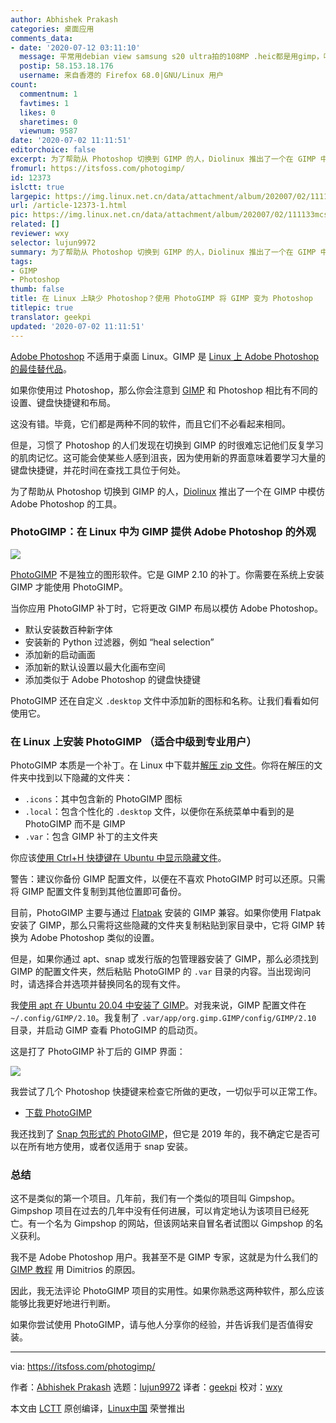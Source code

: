```yaml
---
author: Abhishek Prakash
categories: 桌面应用
comments_data:
- date: '2020-07-12 03:11:10'
  message: 平常用debian view samsung s20 ultra拍的108MP .heic都是用gimp，唯一能decode的package
  postip: 58.153.18.176
  username: 来自香港的 Firefox 68.0|GNU/Linux 用户
count:
  commentnum: 1
  favtimes: 1
  likes: 0
  sharetimes: 0
  viewnum: 9587
date: '2020-07-02 11:11:51'
editorchoice: false
excerpt: 为了帮助从 Photoshop 切换到 GIMP 的人，Diolinux 推出了一个在 GIMP 中模仿 Adobe Photoshop 的工具。
fromurl: https://itsfoss.com/photogimp/
id: 12373
islctt: true
largepic: https://img.linux.net.cn/data/attachment/album/202007/02/111133mcsfnebndejb1dbr.jpg
url: /article-12373-1.html
pic: https://img.linux.net.cn/data/attachment/album/202007/02/111133mcsfnebndejb1dbr.jpg.thumb.jpg
related: []
reviewer: wxy
selector: lujun9972
summary: 为了帮助从 Photoshop 切换到 GIMP 的人，Diolinux 推出了一个在 GIMP 中模仿 Adobe Photoshop 的工具。
tags:
- GIMP
- Photoshop
thumb: false
title: 在 Linux 上缺少 Photoshop？使用 PhotoGIMP 将 GIMP 变为 Photoshop
titlepic: true
translator: geekpi
updated: '2020-07-02 11:11:51'
---
```


[Adobe Photoshop](https://www.adobe.com/in/products/photoshop.html) 不适用于桌面 Linux。GIMP 是 [Linux 上 Adobe Photoshop 的最佳替代品](https://itsfoss.com/open-source-photoshop-alternatives/)。


如果你使用过 Photoshop，那么你会注意到 [GIMP](https://www.gimp.org/) 和 Photoshop 相比有不同的设置、键盘快捷键和布局。


这没有错。毕竟，它们都是两种不同的软件，而且它们不必看起来相同。


但是，习惯了 Photoshop 的人们发现在切换到 GIMP 的时很难忘记他们反复学习的肌肉记忆。这可能会使某些人感到沮丧，因为使用新的界面意味着要学习大量的键盘快捷键，并花时间在查找工具位于何处。


为了帮助从 Photoshop 切换到 GIMP 的人，[Diolinux](https://diolinux.com.br/) 推出了一个在 GIMP 中模仿 Adobe Photoshop 的工具。


### PhotoGIMP：在 Linux 中为 GIMP 提供 Adobe Photoshop 的外观


![](/data/attachment/album/202007/02/111133mcsfnebndejb1dbr.jpg)


[PhotoGIMP](https://github.com/Diolinux/PhotoGIMP) 不是独立的图形软件。它是 GIMP 2.10 的补丁。你需要在系统上安装 GIMP 才能使用 PhotoGIMP。


当你应用 PhotoGIMP 补丁时，它将更改 GIMP 布局以模仿 Adobe Photoshop。


* 默认安装数百种新字体
* 安装新的 Python 过滤器，例如 “heal selection”
* 添加新的启动画面
* 添加新的默认设置以最大化画布空间
* 添加类似于 Adobe Photoshop 的键盘快捷键


PhotoGIMP 还在自定义 `.desktop` 文件中添加新的图标和名称。让我们看看如何使用它。


### 在 Linux 上安装 PhotoGIMP （适合中级到专业用户）


PhotoGIMP 本质是一个补丁。在 Linux 中下载并[解压 zip 文件](https://itsfoss.com/unzip-linux/)。你将在解压的文件夹中找到以下隐藏的文件夹：


* `.icons`：其中包含新的 PhotoGIMP 图标
* `.local`：包含个性化的 `.desktop` 文件，以便你在系统菜单中看到的是 PhotoGIMP 而不是 GIMP
* `.var`：包含 GIMP 补丁的主文件夹


你应该[使用 Ctrl+H 快捷键在 Ubuntu 中显示隐藏文件](https://itsfoss.com/hide-folders-and-show-hidden-files-in-ubuntu-beginner-trick/)。


警告：建议你备份 GIMP 配置文件，以便在不喜欢 PhotoGIMP 时可以还原。只需将 GIMP 配置文件复制到其他位置即可备份。


目前，PhotoGIMP 主要与通过 [Flatpak](https://flatpak.org/) 安装的 GIMP 兼容。如果你使用 Flatpak 安装了 GIMP，那么只需将这些隐藏的文件夹复制粘贴到家目录中，它将 GIMP 转换为 Adobe Photoshop 类似的设置。


但是，如果你通过 apt、snap 或发行版的包管理器安装了 GIMP，那么必须找到 GIMP 的配置文件夹，然后粘贴 PhotoGIMP 的 `.var` 目录的内容。当出现询问时，请选择合并选项并替换同名的现有文件。


我[使用 apt 在 Ubuntu 20.04 中安装了 GIMP](https://itsfoss.com/gimp-2-10-release/)。对我来说，GIMP 配置文件在 `~/.config/GIMP/2.10`。我复制了 `.var/app/org.gimp.GIMP/config/GIMP/2.10` 目录，并启动 GIMP 查看 PhotoGIMP 的启动页。


这是打了 PhotoGIMP 补丁后的 GIMP 界面：


![](/data/attachment/album/202007/02/111145z5z1cq6gzgqnouqh.jpg)


我尝试了几个 Photoshop 快捷键来检查它所做的更改，一切似乎可以正常工作。


* [下载 PhotoGIMP](https://github.com/Diolinux/PhotoGIMP/releases)


我还找到了 [Snap 包形式的 PhotoGIMP](https://snapcraft.io/photogimp)，但它是 2019 年的，我不确定它是否可以在所有地方使用，或者仅适用于 snap 安装。


### 总结


这不是类似的第一个项目。几年前，我们有一个类似的项目叫 Gimpshop。Gimpshop 项目在过去的几年中没有任何进展，可以肯定地认为该项目已经死亡。有一个名为 Gimpshop 的网站，但该网站来自冒名者试图以 Gimpshop 的名义获利。


我不是 Adobe Photoshop 用户。我甚至不是 GIMP 专家，这就是为什么我们的 [GIMP 教程](https://itsfoss.com/tag/gimp-tips/) 用 Dimitrios 的原因。


因此，我无法评论 PhotoGIMP 项目的实用性。如果你熟悉这两种软件，那么应该能够比我更好地进行判断。


如果你尝试使用 PhotoGIMP，请与他人分享你的经验，并告诉我们是否值得安装。




---


via: <https://itsfoss.com/photogimp/>


作者：[Abhishek Prakash](https://itsfoss.com/author/abhishek/) 选题：[lujun9972](https://github.com/lujun9972) 译者：[geekpi](https://github.com/geekpi) 校对：[wxy](https://github.com/wxy)


本文由 [LCTT](https://github.com/LCTT/TranslateProject) 原创编译，[Linux中国](https://linux.cn/) 荣誉推出